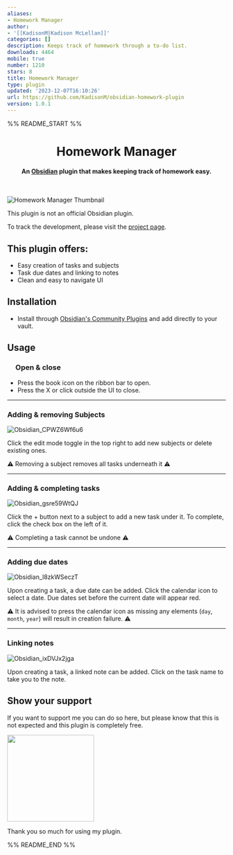 ```yaml
---
aliases:
- Homework Manager
author:
- '[[KadisonM|Kadison McLellan]]'
categories: []
description: Keeps track of homework through a to-do list.
downloads: 4464
mobile: true
number: 1210
stars: 8
title: Homework Manager
type: plugin
updated: '2023-12-07T16:10:26'
url: https://github.com/KadisonM/obsidian-homework-plugin
version: 1.0.1
---
```


%% README_START %%

<h1 align="center"> Homework Manager </h1>

<h4 align="center">An <a href="https://obsidian.md/">Obsidian</a> plugin that makes keeping track of homework easy.</h4>

<br>

![Homework Manager Thumbnail](https://github.com/kadisonm/obsidian-homework-plugin/assets/134670047/e45a888f-8f11-4358-9a81-16c28572f3ca)

This plugin is not an official Obsidian plugin.

To track the development, please visit the [project page](https://github.com/users/kadisonm/projects/3/views/1).

## This plugin offers:
- Easy creation of tasks and subjects
- Task due dates and linking to notes
- Clean and easy to navigate UI

## Installation
- Install through [Obsidian's Community Plugins](https://obsidian.md/plugins) and add directly to your vault.

## Usage
<h3><img src="https://github.com/kadisonm/obsidian-homework-plugin/assets/134670047/e648f705-b3d0-4da3-a9e9-835e2707ac57" width="15"/> Open & close</h3>

- Press the book icon on the ribbon bar to open.
- Press the X or click outside the UI to close.

---

### Adding & removing Subjects
![Obsidian_CPWZ6Wf6u6](https://github.com/kadisonm/obsidian-homework-plugin/assets/134670047/cce6918e-7aa1-490c-af36-6a3656b5f845)

Click the edit mode toggle in the top right to add new subjects or delete existing ones.

⚠ Removing a subject removes all tasks underneath it ⚠

---

### Adding & completing tasks
![Obsidian_gsre59WtQJ](https://github.com/kadisonm/obsidian-homework-plugin/assets/134670047/e15db3f6-fbb6-49c9-807a-d2d652eb8c52)

Click the + button next to a subject to add a new task under it. To complete, click the check box on the left of it.

⚠ Completing a task cannot be undone ⚠

---

### Adding due dates
![Obsidian_l8zkWSeczT](https://github.com/kadisonm/obsidian-homework-plugin/assets/134670047/3410485a-a21b-4f2c-b1fd-3c52aec79774)

Upon creating a task, a due date can be added. Click the calendar icon to select a date. Due dates set before the current date will appear red.
  
⚠ It is advised to press the calendar icon as missing any elements (`day`, `month`, `year`) will result in creation failure. ⚠

---

### Linking notes
![Obsidian_ixDVJx2jga](https://github.com/kadisonm/obsidian-homework-plugin/assets/134670047/2ed7e89f-0b7f-4c41-b03f-1a99f7661aec)

Upon creating a task, a linked note can be added. Click on the task name to take you to the note.

## Show your support

If you want to support me you can do so here, but please know that this is not expected and this plugin is completely free.

[<img src="https://github.com/kadisonm/obsidian-reference-generator/assets/134670047/826ead37-1265-42b1-b171-928d1e17035f" width="200">](https://www.buymeacoffee.com/kadisonm)

Thank you so much for using my plugin.


%% README_END %%